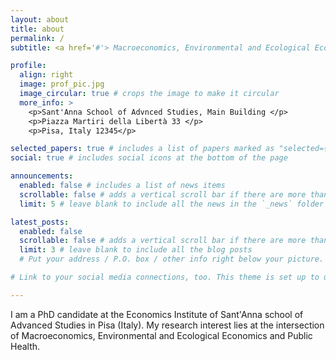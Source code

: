 ```yaml
---
layout: about
title: about
permalink: /
subtitle: <a href='#'> Macroeconomics, Environmental and Ecological Economics, Public Health </a>. 

profile:
  align: right
  image: prof_pic.jpg
  image_circular: true # crops the image to make it circular
  more_info: >
    <p>Sant'Anna School of Advnced Studies, Main Building </p>
    <p>Piazza Martiri della Libertà 33 </p>
    <p>Pisa, Italy 12345</p>

selected_papers: true # includes a list of papers marked as "selected={true}"
social: true # includes social icons at the bottom of the page

announcements:
  enabled: false # includes a list of news items
  scrollable: false # adds a vertical scroll bar if there are more than 3 news items
  limit: 5 # leave blank to include all the news in the `_news` folder

latest_posts:
  enabled: false
  scrollable: false # adds a vertical scroll bar if there are more than 3 new posts items
  limit: 3 # leave blank to include all the blog posts
  # Put your address / P.O. box / other info right below your picture. You can also disable any of these elements by editing `profile` property of the YAML header of your `_pages/about.md`. Edit `_bibliography/papers.bib` and Jekyll will render your [publications page](/al-folio/publications/) automatically.

# Link to your social media connections, too. This theme is set up to use [Font Awesome icons](https://fontawesome.com/) and [Academicons](https://jpswalsh.github.io/academicons/), like the ones below. Add your Facebook, Twitter, LinkedIn, Google Scholar, or just disable all of them.

---
```

I am a PhD candidate at the Economics Institute of Sant'Anna school of Advanced Studies in Pisa (Italy). My research interest lies at the intersection of Macroeconomics, Environmental and Ecological Economics and Public Health. 

